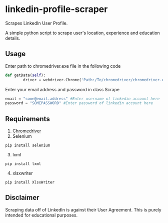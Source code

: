 # linkedin-profile-scraper
Scrapes LinkedIn User Profile.

A simple python script to scrape user's location, experience and education details.

## Usage
Enter path to chromedriver.exe file in the following code
```python
def getData(self):
        driver = webdriver.Chrome('Path:/To/chromedriver/chromedriver.exe')
```
Enter your email address and password in class Scrape
```python
email = "some@email.address" #Enter username of linkedin account here
password = "SOMEPASSWORD" #Enter password of linkedin account here
```

## Requirements
1. [Chromedriver](https://sites.google.com/a/chromium.org/chromedriver/downloads)
2. Selenium
```
pip install selenium
```
3. lxml
```
pip install lxml
```
4. xlsxwriter
```
pip install XlsxWriter
```

## Disclaimer
Scraping data off of LinkedIn is against their User Agreement. This is purely intended for educational purposes.
